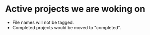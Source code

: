 # Active projects we are woking on

+ File names will not be tagged.
+ Completed projects would be moved to "completed".

